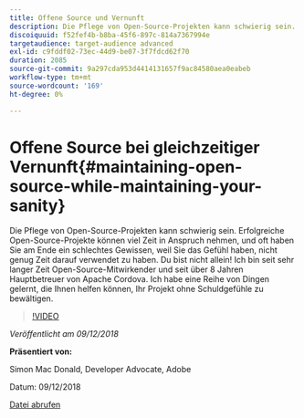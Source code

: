 ```yaml
---
title: Offene Source und Vernunft
description: Die Pflege von Open-Source-Projekten kann schwierig sein. Erfolgreiche Open-Source-Projekte können viel Zeit in Anspruch nehmen, und oft haben Sie am Ende ein schlechtes Gewissen, weil Sie das Gefühl haben, nicht genug Zeit darauf verwendet zu haben. Lernen Sie eine Reihe von Dingen, die Ihnen helfen können, Ihr Projekt ohne Schuldgefühle zu bewältigen.
discoiquuid: f52fef4b-b8ba-45f6-897c-814a7367994e
targetaudience: target-audience advanced
exl-id: c9fddf02-73ec-44d9-be07-3f7fdcd62f70
duration: 2085
source-git-commit: 9a297cda953d4414131657f9ac84580aea0eabeb
workflow-type: tm+mt
source-wordcount: '169'
ht-degree: 0%

---
```


# Offene Source bei gleichzeitiger Vernunft{#maintaining-open-source-while-maintaining-your-sanity}

Die Pflege von Open-Source-Projekten kann schwierig sein. Erfolgreiche Open-Source-Projekte können viel Zeit in Anspruch nehmen, und oft haben Sie am Ende ein schlechtes Gewissen, weil Sie das Gefühl haben, nicht genug Zeit darauf verwendet zu haben. Du bist nicht allein! Ich bin seit sehr langer Zeit Open-Source-Mitwirkender und seit über 8 Jahren Hauptbetreuer von Apache Cordova. Ich habe eine Reihe von Dingen gelernt, die Ihnen helfen können, Ihr Projekt ohne Schuldgefühle zu bewältigen.

>[!VIDEO](https://video.tv.adobe.com/v/23713/?quality=9)

*Veröffentlicht am 09/12/2018*

**Präsentiert von:**

Simon Mac Donald, Developer Advocate, Adobe

Datum: 09/12/2018

[Datei abrufen](assets/maintaining-open-source-while-maintaining-your-sanity-gems-091218.pdf)

<!--
[Get back to the Overview](https://helpx.adobe.com/experience-manager/kt/eseminars/gems/aem-index.html)
-->
